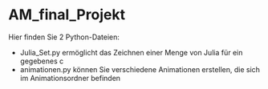 # AM_final_Projekt
Hier finden Sie 2 Python-Dateien:
- Julia_Set.py ermöglicht das Zeichnen einer Menge von Julia für ein gegebenes c
- animationen.py können Sie verschiedene Animationen erstellen, die sich im Animationsordner befinden

